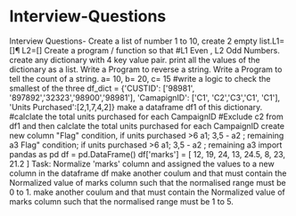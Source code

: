 # Interview-Questions
Interview Questions- Create a list of number 1 to 10, create 2 empty list.L1=[]¶ L2=[] Create a program / function so that #L1 Even , L2 Odd Numbers.
create any dictionary with 4 key value pair.
print all the values of the dictionary as a list.
Write a Program to reverse a string.
Write a Program to tell the count of a string.
a= 10, b= 20, c= 15 #write a logic to check the smallest of the three df_dict = {'CUSTID': ['98981', '897892','32323','98900','98981'], 'CamapignID': ['C1', 'C2','C3','C1', 'C1'], 'Units Purchased':[2,1,7,4,2]}
make a dataframe df1 of this dictionary. #calclate the total units purchased for each CampaignID #Exclude c2 from df1 and then calclate the total units purchased for each CampaignID
create new column "Flag" condition, if units purchased >6 a1; 3,5 - a2 ; remaining a3
Flag" condition; if units purchased >6 a1; 3,5 - a2 ; remaining a3
import pandas as pd df = pd.DataFrame() df['marks'] = [ 12, 19, 24, 13, 24.5, 8, 23, 21.2 ]
Task: Normalize 'marks' column and assigned the values to a new column in the dataframe df
make another coulum and that must contain the Normalized value of marks column such that the normalised range must be 0 to 1.
make another coulum and that must contain the Normalized value of marks column such that the normalised range must be 1 to 5.
